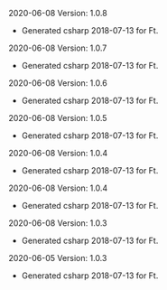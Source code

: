2020-06-08 Version: 1.0.8
- Generated csharp 2018-07-13 for Ft.

2020-06-08 Version: 1.0.7
- Generated csharp 2018-07-13 for Ft.

2020-06-08 Version: 1.0.6
- Generated csharp 2018-07-13 for Ft.

2020-06-08 Version: 1.0.5
- Generated csharp 2018-07-13 for Ft.

2020-06-08 Version: 1.0.4
- Generated csharp 2018-07-13 for Ft.

2020-06-08 Version: 1.0.4
- Generated csharp 2018-07-13 for Ft.

2020-06-08 Version: 1.0.3
- Generated csharp 2018-07-13 for Ft.

2020-06-05 Version: 1.0.3
- Generated csharp 2018-07-13 for Ft.

